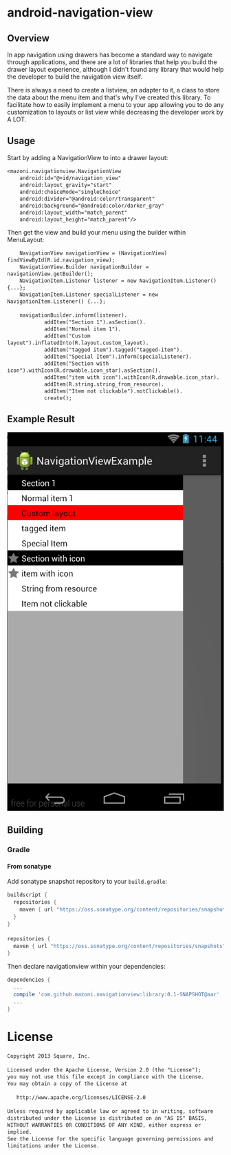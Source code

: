 android-navigation-view
===================

## Overview

In app navigation using drawers has become a standard way to navigate through applications, and there are a lot of libraries that help you build the drawer layout experience, although I didn't found any library that would help the developer to build the navigation view itself. 

There is always a need to create a listview, an adapter to it, a class to store the data about the menu item and that's why I've created this library. To facilitate how to easily implement a menu to your app allowing you to do any customization to layouts or list view while decreasing the developer work by A LOT.

## Usage

Start by adding a NavigationView to into a drawer layout:

    <mazoni.navigationview.NavigationView
        android:id="@+id/navigation_view"
        android:layout_gravity="start"
        android:choiceMode="singleChoice"
        android:divider="@android:color/transparent"
        android:background="@android:color/darker_gray"
        android:layout_width="match_parent"
        android:layout_height="match_parent"/>
    
Then get the view and build your menu using the builder within MenuLayout:

        NavigationView navigationView = (NavigationView) findViewById(R.id.navigation_view);
        NavigationView.Builder navigationBuilder = navigationView.getBuilder();
        NavigationItem.Listener listener = new NavigationItem.Listener() {...};
        NavigationItem.Listener specialListener = new NavigationItem.Listener() {...};
        
        navigationBuilder.inform(listener).
                addItem("Section 1").asSection().
                addItem("Normal item 1").
                addItem("Custom layout").inflatedInto(R.layout.custom_layout).
                addItem("tagged item").tagged("tagged-item").
                addItem("Special Item").inform(specialListener).
                addItem("Section with icon").withIcon(R.drawable.icon_star).asSection().
                addItem("item with icon").withIcon(R.drawable.icon_star).
                addItem(R.string.string_from_resource).
                addItem("Item not clickable").notClickable().
                create();

## Example Result

![Example](https://raw.githubusercontent.com/mazoni/android-navigation-view/master/result.png "Result Example")

## Building
### Gradle

#### From sonatype

Add sonatype snapshot repository to your `build.gradle`:

```groovy
buildscript {
  repositories {
    maven { url "https://oss.sonatype.org/content/repositories/snapshots" }
  }
}
 
repositories {
  maven { url "https://oss.sonatype.org/content/repositories/snapshots" }
}
```

Then declare navigationview within your dependencies:

```groovy
dependencies {
  ...
  compile 'com.github.mazoni.navigationview:library:0.1-SNAPSHOT@aar'
  ...
}
```

License
=======

    Copyright 2013 Square, Inc.

    Licensed under the Apache License, Version 2.0 (the "License");
    you may not use this file except in compliance with the License.
    You may obtain a copy of the License at

       http://www.apache.org/licenses/LICENSE-2.0

    Unless required by applicable law or agreed to in writing, software
    distributed under the License is distributed on an "AS IS" BASIS,
    WITHOUT WARRANTIES OR CONDITIONS OF ANY KIND, either express or implied.
    See the License for the specific language governing permissions and
    limitations under the License.


 [1]: http://github.com/mazoni/android-navigation-view/
